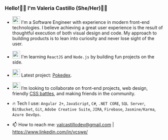 ### Hello!👋🏽  I'm Valeria Castillo (She/Her)🏳️‍🌈
- <img src="https://user-images.githubusercontent.com/30732277/120273774-ca81ff00-c263-11eb-95fd-3baf3b13c38e.gif" width="24" height="24"> I'm a Software Engineer with experience in modern front-end technologies. I believe achieving a great user experience is the result of thoughtful execution of both visual design and code. My approach to building products is to lean into curiosity and never lose sight of the user.  

- <img src="https://user-images.githubusercontent.com/30732277/120273524-7840de00-c263-11eb-99ab-93256e5bfbcc.gif" width="24" height="24"> I'm learning `ReactJS` and `Node.js` by building fun projects on the side.
- <img src="https://user-images.githubusercontent.com/30732277/120273240-154f4700-c263-11eb-8d89-681cb270f492.gif" width="24" height="24"> Latest project: [Pokedex](https://vcastle.github.io/pokedex/).
- <img src="https://user-images.githubusercontent.com/30732277/120273538-7d059200-c263-11eb-920d-c202659a8d87.gif" width="24" height="24"> I’m looking to collaborate on front-end projects, web design, friendly [CSS battles](https://cssbattle.dev/), and making friends in the community.
- 🔥 Tech I use: `Angular 2+`, `JavaScript`, `C#`, `.NET CORE`, `SQL Server`, `BitBucket`, `Git`, `Adobe Creative Suite`, `JIRA`, `Firebase`, `Jasmine/Karma`, `Azure DevOps`.
- 📫 How to reach me: valcastillodev@gmail.com | https://www.linkedin.com/in/vcswe/
